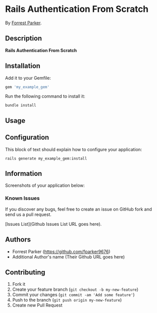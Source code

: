 
# Rails Authentication From Scratch

By [Forrest Parker](www.forrestaparker.com).

## Description
**Rails Authentication From Scratch**

## Installation

Add it to your Gemfile:

```ruby
gem 'my_example_gem'
```

Run the following command to install it:

```console
bundle install
```


## Usage



## Configuration

This block of text should explain how to configure your application:

`rails generate my_example_gem:install`


## Information

Screenshots of your application below:


### Known Issues

If you discover any bugs, feel free to create an issue on GitHub fork and
send us a pull request.

[Issues List](Github Issues List URL goes here).

## Authors

* Forrest Parker (https://github.com/fparker9676)
* Additional Author's name (Their Github URL goes here)


## Contributing

1. Fork it
2. Create your feature branch (`git checkout -b my-new-feature`)
3. Commit your changes (`git commit -am 'Add some feature'`)
4. Push to the branch (`git push origin my-new-feature`)
5. Create new Pull Request
